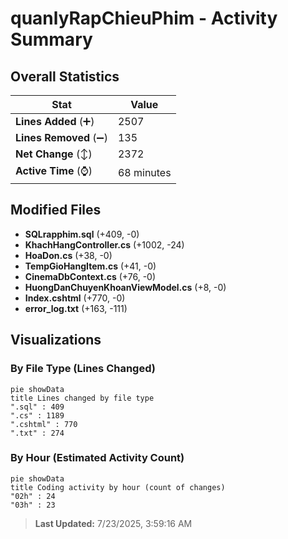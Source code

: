 # quanlyRapChieuPhim - Activity Summary 

## Overall Statistics

| Stat                   | Value                                                             |
| ---------------------- | ----------------------------------------------------------------- |
| **Lines Added** (➕)   | 2507                                          |
| **Lines Removed** (➖) | 135                                        |
| **Net Change** (↕)    | 2372                |
| **Active Time** (⌚)   | 68 minutes |


## Modified Files
- **SQLrapphim.sql** (+409, -0)
- **KhachHangController.cs** (+1002, -24)
- **HoaDon.cs** (+38, -0)
- **TempGioHangItem.cs** (+41, -0)
- **CinemaDbContext.cs** (+76, -0)
- **HuongDanChuyenKhoanViewModel.cs** (+8, -0)
- **Index.cshtml** (+770, -0)
- **error_log.txt** (+163, -111)

## Visualizations

### By File Type (Lines Changed)

```mermaid
pie showData
title Lines changed by file type
".sql" : 409
".cs" : 1189
".cshtml" : 770
".txt" : 274
```

### By Hour (Estimated Activity Count)

```mermaid
pie showData
title Coding activity by hour (count of changes)
"02h" : 24
"03h" : 23
```


> **Last Updated:** 7/23/2025, 3:59:16 AM